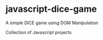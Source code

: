 # javascript-dice-game
A simple DICE game using DOM Manipulation

Collection of Javascript projects
